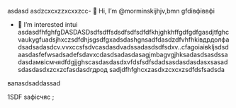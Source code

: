 asdasd asdzcxcxzzxcxxzcc- 👋 Hi, I’m @morminskijhjv,bmn gfdівфіввфі
- 👀 I’m interested intui asdasdfhfghfgDASDASDsdfsdffsdsdfsdfsdfdfkhjghkhffgdfgdfgasdjtfghcvaukygfuadsjhxczsdfdhjsgsdfgxadsdashgnsadfdasdzdfvhfhkівдрдолфadsadsadasdcv.vvxccsfsdvcasdasdvadssadasdsdfsdxv..cfagоіаівkljsdsdaasdasfefwsadsadefsdavxcdasdsadasdasagjmbagvgjhksadasdsasdssadasdaмвісмчяdfdgjjghscasdasdasdxvfdsfsdfsdadsasdasdasdasxsasadsdasdasdxzcxzcfasdasdгдрод
sadjdfhfghcxzasdxzcxcxzsdfdsfsadsda
<!---vxcasdfasdfkhjbasddgfhdgfhcsadasdasdasdasdxadasdsazxcvcxsdffsdfgfgfdh
morminskij/morminskij is a ✨ sadzxcspeasdsadasdcialxфівіфвsa ✨ gbfодоrezpository becaughasdzxcjfhsecaitsx `README.mdіфвіфвфівіф` (this file) appears on your GitHub profile.sdfdsfdsfвфаasd
You can click the Previuykuew linadsadasdak to take a look at your changes.смиfdgvcxcx
--->вапasdsaddassad
1SDF
saфісчяс
;
